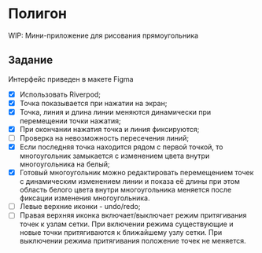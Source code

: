 # Полигон

WIP: Мини-приложение для рисования прямоугольника

## Задание
Интерфейс приведен в макете Figma

- [x] Использовать Riverpod;
- [x] Точка показывается при нажатии на экран;
- [x] Точка, линия и длина линии меняются динамически при перемещении точки нажатия;
- [x] При окончании нажатия точка и линия фиксируются;
- [ ] Проверка на невозможность пересечения линий;
- [x] Если последняя точка находится рядом с первой точкой, то многоугольник замыкается с изменением цвета внутри многоугольника на белый;
- [x] Готовый многоугольник можно редактировать перемещением точек с динамическим изменением линии и показа её длины при этом область белого цвета внутри многоугольника меняется после фиксации изменения многоугольника.
- [ ] Левые верхние иконки - undo/redo;
- [ ] Правая верхняя иконка включает/выключает режим притягивания точек к узлам сетки. При включении режима существующие и новые точки притягиваются к ближайшему узлу сетки. При выключении режима притягивания положение точек не меняется.

